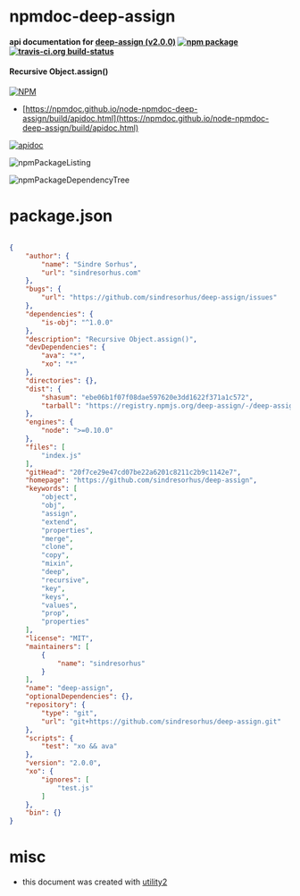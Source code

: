 # npmdoc-deep-assign

#### api documentation for  [deep-assign (v2.0.0)](https://github.com/sindresorhus/deep-assign)  [![npm package](https://img.shields.io/npm/v/npmdoc-deep-assign.svg?style=flat-square)](https://www.npmjs.org/package/npmdoc-deep-assign) [![travis-ci.org build-status](https://api.travis-ci.org/npmdoc/node-npmdoc-deep-assign.svg)](https://travis-ci.org/npmdoc/node-npmdoc-deep-assign)

#### Recursive Object.assign()

[![NPM](https://nodei.co/npm/deep-assign.png?downloads=true&downloadRank=true&stars=true)](https://www.npmjs.com/package/deep-assign)

- [https://npmdoc.github.io/node-npmdoc-deep-assign/build/apidoc.html](https://npmdoc.github.io/node-npmdoc-deep-assign/build/apidoc.html)

[![apidoc](https://npmdoc.github.io/node-npmdoc-deep-assign/build/screenCapture.buildCi.browser.%252Ftmp%252Fbuild%252Fapidoc.html.png)](https://npmdoc.github.io/node-npmdoc-deep-assign/build/apidoc.html)

![npmPackageListing](https://npmdoc.github.io/node-npmdoc-deep-assign/build/screenCapture.npmPackageListing.svg)

![npmPackageDependencyTree](https://npmdoc.github.io/node-npmdoc-deep-assign/build/screenCapture.npmPackageDependencyTree.svg)



# package.json

```json

{
    "author": {
        "name": "Sindre Sorhus",
        "url": "sindresorhus.com"
    },
    "bugs": {
        "url": "https://github.com/sindresorhus/deep-assign/issues"
    },
    "dependencies": {
        "is-obj": "^1.0.0"
    },
    "description": "Recursive Object.assign()",
    "devDependencies": {
        "ava": "*",
        "xo": "*"
    },
    "directories": {},
    "dist": {
        "shasum": "ebe06b1f07f08dae597620e3dd1622f371a1c572",
        "tarball": "https://registry.npmjs.org/deep-assign/-/deep-assign-2.0.0.tgz"
    },
    "engines": {
        "node": ">=0.10.0"
    },
    "files": [
        "index.js"
    ],
    "gitHead": "20f7ce29e47cd07be22a6201c8211c2b9c1142e7",
    "homepage": "https://github.com/sindresorhus/deep-assign",
    "keywords": [
        "object",
        "obj",
        "assign",
        "extend",
        "properties",
        "merge",
        "clone",
        "copy",
        "mixin",
        "deep",
        "recursive",
        "key",
        "keys",
        "values",
        "prop",
        "properties"
    ],
    "license": "MIT",
    "maintainers": [
        {
            "name": "sindresorhus"
        }
    ],
    "name": "deep-assign",
    "optionalDependencies": {},
    "repository": {
        "type": "git",
        "url": "git+https://github.com/sindresorhus/deep-assign.git"
    },
    "scripts": {
        "test": "xo && ava"
    },
    "version": "2.0.0",
    "xo": {
        "ignores": [
            "test.js"
        ]
    },
    "bin": {}
}
```



# misc
- this document was created with [utility2](https://github.com/kaizhu256/node-utility2)
